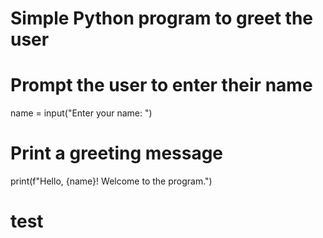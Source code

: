 # Simple Python program to greet the user

# Prompt the user to enter their name
name = input("Enter your name: ")

# Print a greeting message
print(f"Hello, {name}! Welcome to the program.")
# test
